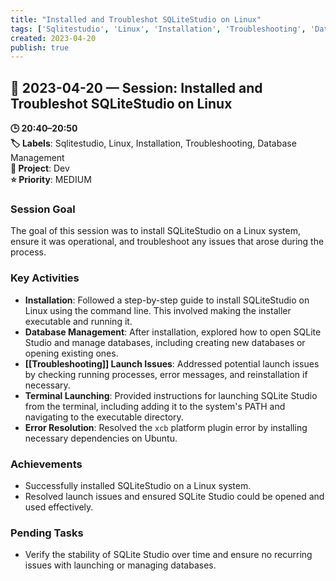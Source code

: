 ```yaml
---
title: "Installed and Troubleshot SQLiteStudio on Linux"
tags: ['Sqlitestudio', 'Linux', 'Installation', 'Troubleshooting', 'Database Management']
created: 2023-04-20
publish: true
---
```


## 📅 2023-04-20 — Session: Installed and Troubleshot SQLiteStudio on Linux

**🕒 20:40–20:50**  
**🏷️ Labels**: Sqlitestudio, Linux, Installation, Troubleshooting, Database Management  
**📂 Project**: Dev  
**⭐ Priority**: MEDIUM  


### Session Goal
The goal of this session was to install SQLiteStudio on a Linux system, ensure it was operational, and troubleshoot any issues that arose during the process.

### Key Activities
- **Installation**: Followed a step-by-step guide to install SQLiteStudio on Linux using the command line. This involved making the installer executable and running it.
- **Database Management**: After installation, explored how to open SQLite Studio and manage databases, including creating new databases or opening existing ones.
- **[[Troubleshooting]] Launch Issues**: Addressed potential launch issues by checking running processes, error messages, and reinstallation if necessary.
- **Terminal Launching**: Provided instructions for launching SQLite Studio from the terminal, including adding it to the system's PATH and navigating to the executable directory.
- **Error Resolution**: Resolved the `xcb` platform plugin error by installing necessary dependencies on Ubuntu.

### Achievements
- Successfully installed SQLiteStudio on a Linux system.
- Resolved launch issues and ensured SQLite Studio could be opened and used effectively.

### Pending Tasks
- Verify the stability of SQLite Studio over time and ensure no recurring issues with launching or managing databases.
